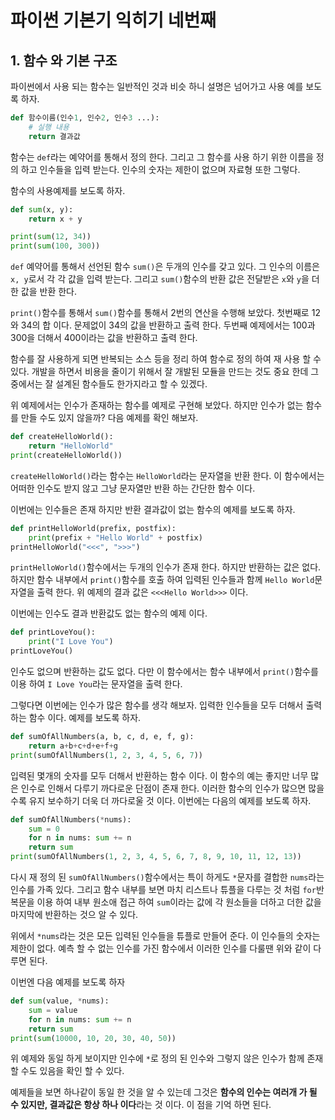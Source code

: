# 파이썬 기본기 익히기 네번째

## 1. 함수 와 기본 구조 

파이썬에서 사용 되는 함수는 일반적인 것과 비슷 하니 설명은 넘어가고 사용 예를 보도록 하자. 

```py 
def 함수이름(인수1, 인수2, 인수3 ...):
    # 실행 내용 
    return 결과값
``` 

함수는 `def`라는 예약어를 통해서 정의 한다. 그리고 그 함수를 사용 하기 위한 이름을 정의 하고 인수들을 입력 받는다. 인수의 숫자는 제한이 없으며 자료형 또한 그렇다. 

함수의 사용예제를 보도록 하자. 

```py 
def sum(x, y):
	return x + y

print(sum(12, 34))
print(sum(100, 300))
```

`def` 예약어를 통해서 선언된 함수 `sum()`은 두개의 인수를 갖고 있다. 그 인수의 이름은 `x, y`로서 각 각 값을 입력 받는다. 그리고 `sum()`함수의 반환 값은 전달받은 `x`와 `y`을 더한 값을 반환 한다. 

`print()`함수를 통해서 `sum()`함수를 통해서 2번의 연산을 수행해 보았다. 첫번째로 12와 34의 합 이다. 문제없이 34의 값을 반환하고 출력 한다. 두번째 예제에서는 100과 300을 더해서 400이라는 값을 반환하고 출력 한다. 

함수를 잘 사용하게 되면 반복되는 소스 등을 정리 하여 함수로 정의 하여 재 사용 할 수 있다. 개발을 하면서 비용을 줄이기 위해서 잘 개발된 모듈을 만드는 것도 중요 한데 그 중에서는 잘 설계된 함수들도 한가지라고 할 수 있겠다. 

위 예제에서는 인수가 존재하는 함수를 예제로 구현해 보았다. 하지만 인수가 없는 함수를 만들 수도 있지 않을까? 다음 예제를 확인 해보자. 

```py 
def createHelloWorld():
	return "HelloWorld"
print(createHelloWorld())
```

`createHelloWorld()`라는 함수는 `HelloWorld`라는 문자열을 반환 한다. 이 함수에서는 어떠한 인수도 받지 않고 그냥 문자열만 반환 하는 간단한 함수 이다. 

이번에는 인수들은 존재 하지만 반환 결과값이 없는 함수의 예제를 보도록 하자. 

```py 
def printHelloWorld(prefix, postfix):
	print(prefix + "Hello World" + postfix)
printHelloWorld("<<<", ">>>")
```

`printHelloWorld()`함수에서는 두개의 인수가 존재 한다. 하지만 반환하는 값은 없다. 하지만 함수 내부에서 `print()`함수를 호출 하여 입력된 인수들과 함께 `Hello World`문자열을 출력 한다. 위 예제의 결과 값은 `<<<Hello World>>>` 이다. 

이번에는 인수도 결과 반환값도 없는 함수의 예제 이다. 

```py 
def printLoveYou():
	print("I Love You")
printLoveYou()
```

인수도 없으며 반환하는 값도 없다. 다만 이 함수에서는 함수 내부에서 `print()`함수를 이용 하여 `I Love You`라는 문자열을 출력 한다. 

그렇다면 이번에는 인수가 많은 함수를 생각 해보자. 입력한 인수들을 모두 더해서 출력 하는 함수 이다. 예제를 보도록 하자. 

```py
def sumOfAllNumbers(a, b, c, d, e, f, g):
	return a+b+c+d+e+f+g
print(sumOfAllNumbers(1, 2, 3, 4, 5, 6, 7))
```

입력된 몇개의 숫자를 모두 더해서 반환하는 함수 이다. 이 함수의 예는 좋지만 너무 많은 인수로 인해서 다루기 까다로운 단점이 존재 한다. 이러한 함수의 인수가 많으면 많을 수록 유지 보수하기 더욱 더 까다로울 것 이다. 이번에는 다음의 예제를 보도록 하자. 

```py 
def sumOfAllNumbers(*nums):
	sum = 0
	for n in nums: sum += n
	return sum
print(sumOfAllNumbers(1, 2, 3, 4, 5, 6, 7, 8, 9, 10, 11, 12, 13))
```

다시 재 정의 된 `sumOfAllNumbers()`함수에서는 특이 하게도 `*`문자를 결합한 `nums`라는 인수를 가족 있다. 그리고 함수 내부를 보면 마치 리스트나 튜플을 다루는 것 처럼 `for`반복문을 이용 하여 내부 원소애 접근 하여 `sum`이라는 값에 각 원소들을 더하고 더한 값을 마지막에 반환하는 것으 알 수 있다. 

위에서 `*nums`라는 것은 모든 입력된 인수들을 튜플로 만들어 준다. 이 인수들의 숫자는 제한이 없다. 예측 할 수 없는 인수를 가진 함수에서 이러한 인수를 다룰땐 위와 같이 다루면 된다. 

이번엔 다음 예제를 보도록 하자 

```py 
def sum(value, *nums):
	sum = value
	for n in nums: sum += n
	return sum
print(sum(10000, 10, 20, 30, 40, 50))
```

위 예제와 동일 하게 보이지만 인수에 `*`로 정의 된 인수와 그렇지 않은 인수가 함께 존재 할 수도 있음을 확인 할 수 있다. 

예제들을 보면 하나같이 동일 한 것을 알 수 있는데 그것은 **함수의 인수는 여러개 가 될 수 있지만, 결과값은 항상 하나 이다**라는 것 이다. 이 점을 기억 하면 된다. 


 